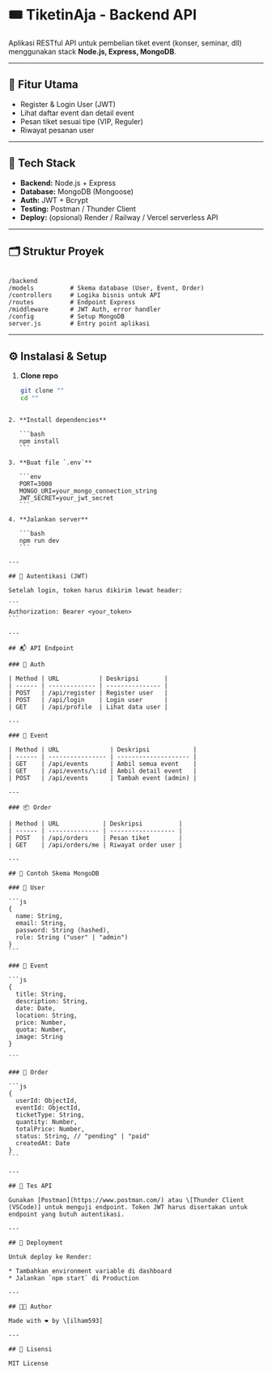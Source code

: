 # 🎟️ TiketinAja - Backend API

Aplikasi RESTful API untuk pembelian tiket event (konser, seminar, dll) menggunakan stack **Node.js, Express, MongoDB**.

---

## 📌 Fitur Utama

- Register & Login User (JWT)
- Lihat daftar event dan detail event
- Pesan tiket sesuai tipe (VIP, Reguler)
- Riwayat pesanan user

---

## 🧰 Tech Stack

- **Backend:** Node.js + Express
- **Database:** MongoDB (Mongoose)
- **Auth:** JWT + Bcrypt
- **Testing:** Postman / Thunder Client
- **Deploy:** (opsional) Render / Railway / Vercel serverless API

---

## 🗂️ Struktur Proyek

```

/backend
/models          # Skema database (User, Event, Order)
/controllers     # Logika bisnis untuk API
/routes          # Endpoint Express
/middleware      # JWT Auth, error handler
/config          # Setup MongoDB
server.js        # Entry point aplikasi

````

---

## ⚙️ Instalasi & Setup

1. **Clone repo**
   ```bash
   git clone ""
   cd ""
````

2. **Install dependencies**

   ```bash
   npm install
   ```

3. **Buat file `.env`**

   ```env
   PORT=3000
   MONGO_URI=your_mongo_connection_string
   JWT_SECRET=your_jwt_secret
   ```

4. **Jalankan server**

   ```bash
   npm run dev
   ```

---

## 🔑 Autentikasi (JWT)

Setelah login, token harus dikirim lewat header:

```
Authorization: Bearer <your_token>
```

---

## 📬 API Endpoint

### 🔐 Auth

| Method | URL           | Deskripsi       |
| ------ | ------------- | --------------- |
| POST   | /api/register | Register user   |
| POST   | /api/login    | Login user      |
| GET    | /api/profile  | Lihat data user |

---

### 🎫 Event

| Method | URL              | Deskripsi            |
| ------ | ---------------- | -------------------- |
| GET    | /api/events      | Ambil semua event    |
| GET    | /api/events/\:id | Ambil detail event   |
| POST   | /api/events      | Tambah event (admin) |

---

### 📦 Order

| Method | URL            | Deskripsi          |
| ------ | -------------- | ------------------ |
| POST   | /api/orders    | Pesan tiket        |
| GET    | /api/orders/me | Riwayat order user |

---

## 📄 Contoh Skema MongoDB

### 🔹 User

```js
{
  name: String,
  email: String,
  password: String (hashed),
  role: String ("user" | "admin")
}
```

### 🔹 Event

```js
{
  title: String,
  description: String,
  date: Date,
  location: String,
  price: Number,
  quota: Number,
  image: String
}

```

### 🔹 Order

```js
{
  userId: ObjectId,
  eventId: ObjectId,
  ticketType: String,
  quantity: Number,
  totalPrice: Number,
  status: String, // "pending" | "paid"
  createdAt: Date
}
```

---

## 🧪 Tes API

Gunakan [Postman](https://www.postman.com/) atau \[Thunder Client (VSCode)] untuk menguji endpoint. Token JWT harus disertakan untuk endpoint yang butuh autentikasi.

---

## 🚀 Deployment

Untuk deploy ke Render:

* Tambahkan environment variable di dashboard
* Jalankan `npm start` di Production

---

## 🧑‍💻 Author

Made with ❤️ by \[ilham593]

---

## 📃 Lisensi

MIT License
